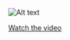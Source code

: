 ![Alt text](https://img.youtube.com/vi/AOHHYvW-plU/0.jpg)

[Watch the video](https://www.youtube.com/watch?v=AOHHYvW-plU)
